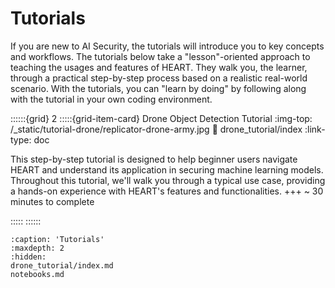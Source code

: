 # Tutorials

If you are new to AI Security, the tutorials will introduce you to key concepts and workflows. The tutorials below take
a "lesson"-oriented approach to teaching the usages and features of HEART. They walk you, the learner, through a
practical step-by-step process based on a realistic real-world scenario. With the tutorials, you can "learn by doing" by
following along with the tutorial in your own coding environment.

::::::{grid} 2
:::::{grid-item-card} Drone Object Detection Tutorial
:img-top: /\_static/tutorial-drone/replicator-drone-army.jpg
:link: drone_tutorial/index
:link-type: doc

This step-by-step tutorial is designed to help beginner users navigate HEART and understand its application in securing
machine learning models. Throughout this tutorial, we'll walk you through a typical use case, providing a hands-on
experience with HEART's features and functionalities.
+++
~ 30 minutes to complete

:::::
::::::

```{toctree}
:caption: 'Tutorials'
:maxdepth: 2
:hidden:
drone_tutorial/index.md
notebooks.md
```
